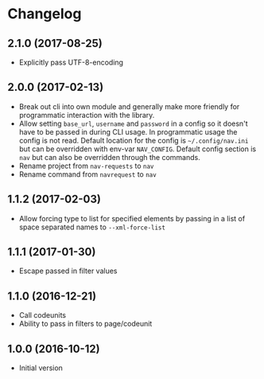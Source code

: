 # Changelog

## 2.1.0 (2017-08-25)

* Explicitly pass UTF-8-encoding

## 2.0.0 (2017-02-13)

* Break out cli into own module and generally make more friendly for programmatic interaction with the library.
* Allow setting `base_url`, `username` and `password` in a config so it doesn't have to be passed in during CLI usage. In programmatic usage the config is not read. Default location for the config is `~/.config/nav.ini` but can be overridden with env-var `NAV_CONFIG`. Default config section is `nav` but can also be overridden through the commands.
* Rename project from `nav-requests` to `nav`
* Rename command from `navrequest` to `nav`

## 1.1.2 (2017-02-03)

* Allow forcing type to list for specified elements by passing in a list of space separated names to `--xml-force-list`

## 1.1.1 (2017-01-30)

* Escape passed in filter values

## 1.1.0 (2016-12-21)

* Call codeunits
* Ability to pass in filters to page/codeunit

## 1.0.0 (2016-10-12)

* Initial version
